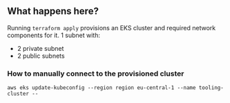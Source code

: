 ## What happens here?

Running  `terraform apply` provisions an EKS cluster and required network components for it.
1 subnet with:
- 2 private subnet
- 2 public subnets

### How to manually connect to the provisioned cluster 

```
aws eks update-kubeconfig --region region eu-central-1 --name tooling-cluster --
```

